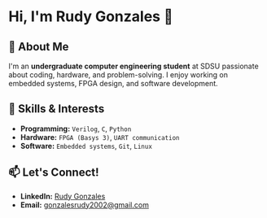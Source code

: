 # Hi, I'm Rudy Gonzales 👋  

## 🚀 About Me  
I'm an **undergraduate computer engineering student** at SDSU passionate about coding, hardware, and problem-solving. I enjoy working on embedded systems, FPGA design, and software development.  

## 🔧 Skills & Interests  
- **Programming:** `Verilog`, `C`, `Python`  
- **Hardware:** `FPGA (Basys 3)`, `UART communication`  
- **Software:** `Embedded systems`, `Git`, `Linux`  

## 📫 Let's Connect!  
- **LinkedIn:** [Rudy Gonzales](https://www.linkedin.com/in/rudy-gonzales-a52724237)  
- **Email:** [gonzalesrudy2002@gmail.com](mailto:gonzalesrudy2002@gmail.com)  
